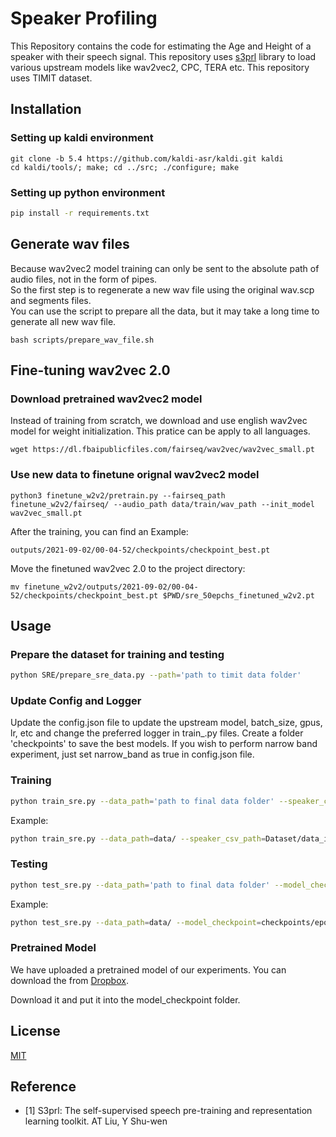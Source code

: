 # Speaker Profiling

This Repository contains the code for estimating the Age and Height of a speaker with their speech signal. This repository uses [s3prl](https://github.com/s3prl/s3prl) library to load various upstream models like wav2vec2, CPC, TERA etc. This repository uses TIMIT dataset. 

## Installation
### Setting up kaldi environment
```
git clone -b 5.4 https://github.com/kaldi-asr/kaldi.git kaldi
cd kaldi/tools/; make; cd ../src; ./configure; make
```

### Setting up python environment

```bash
pip install -r requirements.txt
```

## Generate wav files
Because wav2vec2 model training can only be sent to the absolute path of audio files, not in the form of pipes.\
So the first step is to regenerate a new wav file using the original wav.scp and segments files.\
You can use the script to prepare all the data, but it may take a long time to generate all new wav file.
```
bash scripts/prepare_wav_file.sh
```

## Fine-tuning wav2vec 2.0
### Download pretrained wav2vec2 model
Instead of training from scratch, we download and use english wav2vec model for weight initialization. This pratice can be apply to all languages.
```
wget https://dl.fbaipublicfiles.com/fairseq/wav2vec/wav2vec_small.pt
```
### Use new data to finetune orignal wav2vec2 model
```
python3 finetune_w2v2/pretrain.py --fairseq_path finetune_w2v2/fairseq/ --audio_path data/train/wav_path --init_model wav2vec_small.pt
```
After the training, you can find an 
Example:
```
outputs/2021-09-02/00-04-52/checkpoints/checkpoint_best.pt
```
Move the finetuned wav2vec 2.0 to the project directory:
```
mv finetune_w2v2/outputs/2021-09-02/00-04-52/checkpoints/checkpoint_best.pt $PWD/sre_50epchs_finetuned_w2v2.pt
```

## Usage

### Prepare the dataset for training and testing
```bash
python SRE/prepare_sre_data.py --path='path to timit data folder'
```

### Update Config and Logger
Update the config.json file to update the upstream model, batch_size, gpus, lr, etc and change the preferred logger in train_.py files. Create a folder 'checkpoints' to save the best models. If you wish to perform narrow band experiment, just set narrow_band as true in config.json file.

### Training
```bash
python train_sre.py --data_path='path to final data folder' --speaker_csv_path='path to this repo/SpeakerProfiling/Dataset/data_info_height_age.csv'
```

Example:
```bash
python train_sre.py --data_path=data/ --speaker_csv_path=Dataset/data_info_age.csv
```

### Testing
```bash
python test_sre.py --data_path='path to final data folder' --model_checkpoint='path to saved model checkpoint'
```

Example:
```bash
python test_sre.py --data_path=data/ --model_checkpoint=checkpoints/epoch=7-step=13647.ckpt
```

### Pretrained Model
We have uploaded a pretrained model of our experiments. You can download the from [Dropbox](https://www.dropbox.com/s/xkijgjhlht5pfd1/epoch%3D7-step%3D13647.ckpt?dl=0).

Download it and put it into the model_checkpoint folder.

## License
[MIT](https://choosealicense.com/licenses/mit/)

## Reference
- [1] S3prl: The self-supervised speech pre-training and representation learning toolkit. AT Liu, Y Shu-wen

